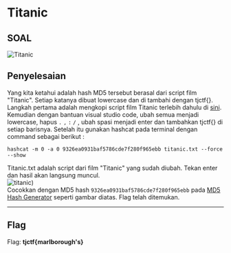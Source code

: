 # Titanic

## SOAL
![Titanic](https://user-images.githubusercontent.com/26424136/83098919-0c6ae900-a0d6-11ea-83bb-33ce3cab335e.PNG)

## Penyelesaian
Yang kita ketahui adalah hash MD5 tersebut berasal dari script film "Titanic". Setiap katanya dibuat lowercase dan di tambahi dengan tjctf{}. 
Langkah pertama adalah mengkopi script film Titanic terlebih dahulu di [sini](http://sites.inka.de/humpty/titanic/script.html). Kemudian dengan bantuan visual studio code, ubah semua menjadi lowercase, hapus `.` `,` `:` `/` , ubah spasi menjadi enter dan tambahkan tjctf{} di setiap barisnya.
Setelah itu gunakan hashcat pada terminal dengan command sebagai berikut :

    hashcat -m 0 -a 0 9326ea0931baf5786cde7f280f965ebb titanic.txt --force --show

Titanic.txt adalah script dari film "Titanic" yang sudah diubah. Tekan enter dan hasil akan langsung muncul. <br />
![titanic](https://user-images.githubusercontent.com/26424136/83210293-adb07880-a184-11ea-8f29-c92419bb0c02.PNG)) <br />
Cocokkan dengan MD5 hash `9326ea0931baf5786cde7f280f965ebb` pada [MD5 Hash Generator](https://passwordsgenerator.net/md5-hash-generator/) seperti gambar diatas. Flag telah ditemukan.
____________________________________
## Flag

Flag: <b>tjctf{marlborough's}</b>
